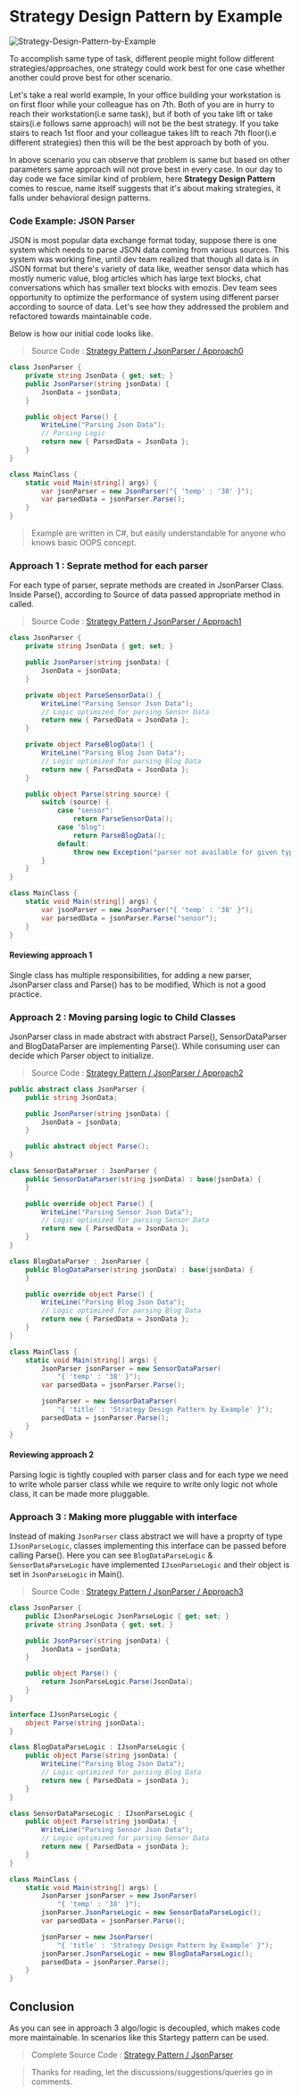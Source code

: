 # Strategy Design Pattern by Example

![Strategy-Design-Pattern-by-Example](assets/Strategy-Design-Pattern-by-Example.jpeg)

To accomplish same type of task, different people might follow different strategies/approaches, one strategy could work best for one case whether another could prove best for other scenario.

 Let's take a real world example, In your office building your workstation is on first floor while your colleague has on 7th. Both of you are in hurry to reach their workstation(i.e same task), but if both of you take lift or take stairs(i.e follows same approach) will not be the best strategy. If you take stairs to reach 1st floor and your colleague takes lift to reach 7th floor(i.e different strategies) then this will be the best approach by both of you.

 In above scenario you can observe that problem is same but based on other parameters same approach will not prove best in every case. In our day to day code we face similar kind of problem, here **Strategy Design Pattern** comes to rescue, name itself suggests that it's about making strategies, it falls under behavioral design patterns.

### Code Example: JSON Parser

JSON is most popular data exchange format today, suppose there is one system which needs to parse JSON data coming from various sources. This system was working fine, until dev team realized that though all data is in JSON format but there's variety of data like, weather sensor data which has mostly numeric value, blog articles which has large text blocks, chat conversations which has smaller text blocks with emozis. Dev team sees opportunity to optimize the performance of system using different parser according to source of data. Let's see how they addressed the problem and refactored towards maintainable code.

Below is how our initial code looks like.

> Source Code : [Strategy Pattern / JsonParser / Approach0](/Strategy-Pattern/JsonParser/CSharp/Approach0)

```csharp
class JsonParser {
    private string JsonData { get; set; }
    public JsonParser(string jsonData) {
        JsonData = jsonData;
    }

    public object Parse() {
        WriteLine("Parsing Json Data");
        // Parsing Logic
        return new { ParsedData = JsonData };
    }
}

class MainClass {
    static void Main(string[] args) {
        var jsonParser = new JsonParser("{ 'temp' : '38' }");
        var parsedData = jsonParser.Parse();
    }
}
```

> Example are written in C#, but easily understandable for anyone who knows basic OOPS concept.

### Approach 1 : Seprate method for each parser 

For each type of parser, seprate methods are created in JsonParser Class. Inside Parse(), according to Source of data passed appropriate method in called.

> Source Code : [Strategy Pattern / JsonParser / Approach1](/Strategy-Pattern/JsonParser/CSharp/Approach1)

```csharp
class JsonParser {
    private string JsonData { get; set; }

    public JsonParser(string jsonData) {
        JsonData = jsonData;
    }

    private object ParseSensorData() {
        WriteLine("Parsing Sensor Json Data");
        // Logic optimized for parsing Sensor Data
        return new { ParsedData = JsonData };
    }

    private object ParseBlogData() {
        WriteLine("Parsing Blog Json Data");
        // Logic optimized for parsing Blog Data
        return new { ParsedData = JsonData };
    }

    public object Parse(string source) {
        switch (source) {
            case "sensor":
                return ParseSensorData();
            case "blog":
                return ParseBlogData();
            default:
                throw new Exception("parser not available for given type.");
        }
    }
}

class MainClass {
    static void Main(string[] args) {
        var jsonParser = new JsonParser("{ 'temp' : '38' }");
        var parsedData = jsonParser.Parse("sensor");
    }
}
```

#### Reviewing approach 1

Single class has multiple responsibilities, for adding a new parser, JsonParser class and Parse() has to be modified, Which is not a good practice.

### Approach 2 : Moving parsing logic to Child Classes

JsonParser class in made abstract with abstract Parse(), SensorDataParser and BlogDataParser are implementing Parse(). While consuming user can decide which Parser object to initialize.

> Source Code : [Strategy Pattern / JsonParser / Approach2](/Strategy-Pattern/JsonParser/CSharp/Approach2)

```csharp
public abstract class JsonParser {
    public string JsonData;

    public JsonParser(string jsonData) {
        JsonData = jsonData;
    }

    public abstract object Parse();
}

class SensorDataParser : JsonParser {
    public SensorDataParser(string jsonData) : base(jsonData) {
    }

    public override object Parse() {
        WriteLine("Parsing Sensor Json Data");
        // Logic optimized for parsing Sensor Data
        return new { ParsedData = JsonData };
    }
}

class BlogDataParser : JsonParser {
    public BlogDataParser(string jsonData) : base(jsonData) {
    }

    public override object Parse() {
        WriteLine("Parsing Blog Json Data");
        // Logic optimized for parsing Blog Data
        return new { ParsedData = JsonData };
    }
}

class MainClass {
    static void Main(string[] args) {
        JsonParser jsonParser = new SensorDataParser(
            "{ 'temp' : '38' }");
        var parsedData = jsonParser.Parse();

        jsonParser = new SensorDataParser(
            "{ 'title' : 'Strategy Design Pattern by Example' }");
        parsedData = jsonParser.Parse();
    }
}
```

#### Reviewing approach 2

Parsing logic is tightly coupled with parser class and for each type we need to write whole parser class while we require to write only logic not whole class, it can be made more pluggable.

### Approach 3 : Making more pluggable with interface

Instead of making `JsonParser` class abstract we will have a proprty of type `IJsonParseLogic`, classes implementing this interface can be passed before calling Parse(). Here you can see `BlogDataParseLogic` & `SensorDataParseLogic` have implemented `IJsonParseLogic` and their object is set in `JsonParseLogic` in Main().

> Source Code : [Strategy Pattern / JsonParser / Approach3](/Strategy-Pattern/JsonParser/CSharp/Approach3)

```csharp
class JsonParser {
    public IJsonParseLogic JsonParseLogic { get; set; }
    private string JsonData { get; set; }

    public JsonParser(string jsonData) {
        JsonData = jsonData;
    }

    public object Parse() {
        return JsonParseLogic.Parse(JsonData);
    }
}

interface IJsonParseLogic {
    object Parse(string jsonData);
}

class BlogDataParseLogic : IJsonParseLogic {
    public object Parse(string jsonData) {
        WriteLine("Parsing Blog Json Data");
        // Logic optimized for parsing Blog Data
        return new { ParsedData = jsonData };
    }
}

class SensorDataParseLogic : IJsonParseLogic {
    public object Parse(string jsonData) {
        WriteLine("Parsing Sensor Json Data");
        // Logic optimized for parsing Sensor Data
        return new { ParsedData = jsonData };
    }
}

class MainClass {
    static void Main(string[] args) {
        JsonParser jsonParser = new JsonParser(
            "{ 'temp' : '38' }");
        jsonParser.JsonParseLogic = new SensorDataParseLogic();
        var parsedData = jsonParser.Parse();

        jsonParser = new JsonParser(
            "{ 'title' : 'Strategy Design Pattern by Example' }");
        jsonParser.JsonParseLogic = new BlogDataParseLogic();
        parsedData = jsonParser.Parse();
    }
}
```

## Conclusion

As you can see in approach 3 algo/logic is decoupled, which makes code more maintainable. In scenarios like this Startegy pattern can be used.

> Complete Source Code : [Strategy Pattern / JsonParser](/Strategy-Pattern/JsonParser/)

> Thanks for reading, let the discussions/suggestions/queries go in comments.